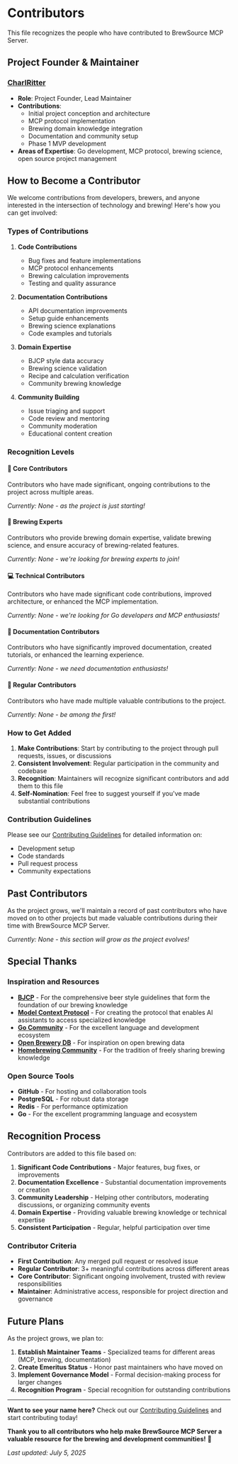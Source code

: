 # Contributors

This file recognizes the people who have contributed to BrewSource MCP Server.

## Project Founder & Maintainer

### [CharlRitter](https://github.com/CharlRitter)
- **Role**: Project Founder, Lead Maintainer
- **Contributions**:
  - Initial project conception and architecture
  - MCP protocol implementation
  - Brewing domain knowledge integration
  - Documentation and community setup
  - Phase 1 MVP development
- **Areas of Expertise**: Go development, MCP protocol, brewing science, open source project management

## How to Become a Contributor

We welcome contributions from developers, brewers, and anyone interested in the intersection of technology and brewing! Here's how you can get involved:

### Types of Contributions

1. **Code Contributions**
   - Bug fixes and feature implementations
   - MCP protocol enhancements
   - Brewing calculation improvements
   - Testing and quality assurance

2. **Documentation Contributions**
   - API documentation improvements
   - Setup guide enhancements
   - Brewing science explanations
   - Code examples and tutorials

3. **Domain Expertise**
   - BJCP style data accuracy
   - Brewing science validation
   - Recipe and calculation verification
   - Community brewing knowledge

4. **Community Building**
   - Issue triaging and support
   - Code review and mentoring
   - Community moderation
   - Educational content creation

### Recognition Levels

#### 🌟 **Core Contributors**
Contributors who have made significant, ongoing contributions to the project across multiple areas.

*Currently: None - as the project is just starting!*

#### 🍺 **Brewing Experts**
Contributors who provide brewing domain expertise, validate brewing science, and ensure accuracy of brewing-related features.

*Currently: None - we're looking for brewing experts to join!*

#### 💻 **Technical Contributors**
Contributors who have made significant code contributions, improved architecture, or enhanced the MCP implementation.

*Currently: None - we're looking for Go developers and MCP enthusiasts!*

#### 📖 **Documentation Contributors**
Contributors who have significantly improved documentation, created tutorials, or enhanced the learning experience.

*Currently: None - we need documentation enthusiasts!*

#### 🎯 **Regular Contributors**
Contributors who have made multiple valuable contributions to the project.

*Currently: None - be among the first!*

### How to Get Added

1. **Make Contributions**: Start by contributing to the project through pull requests, issues, or discussions
2. **Consistent Involvement**: Regular participation in the community and codebase
3. **Recognition**: Maintainers will recognize significant contributors and add them to this file
4. **Self-Nomination**: Feel free to suggest yourself if you've made substantial contributions

### Contribution Guidelines

Please see our [Contributing Guidelines](.github/CONTRIBUTING.md) for detailed information on:
- Development setup
- Code standards
- Pull request process
- Community expectations

## Past Contributors

As the project grows, we'll maintain a record of past contributors who have moved on to other projects but made valuable contributions during their time with BrewSource MCP Server.

*Currently: None - this section will grow as the project evolves!*

## Special Thanks

### Inspiration and Resources
- **[BJCP](https://www.bjcp.org/)** - For the comprehensive beer style guidelines that form the foundation of our brewing knowledge
- **[Model Context Protocol](https://modelcontextprotocol.io/)** - For creating the protocol that enables AI assistants to access specialized knowledge
- **[Go Community](https://golang.org/community)** - For the excellent language and development ecosystem
- **[Open Brewery DB](https://openbrewerydb.org/)** - For inspiration on open brewing data
- **[Homebrewing Community](https://www.homebrewtalk.com/)** - For the tradition of freely sharing brewing knowledge

### Open Source Tools
- **GitHub** - For hosting and collaboration tools
- **PostgreSQL** - For robust data storage
- **Redis** - For performance optimization
- **Go** - For the excellent programming language and ecosystem

## Recognition Process

Contributors are added to this file based on:

1. **Significant Code Contributions** - Major features, bug fixes, or improvements
2. **Documentation Excellence** - Substantial documentation improvements or creation
3. **Community Leadership** - Helping other contributors, moderating discussions, or organizing community events
4. **Domain Expertise** - Providing valuable brewing knowledge or technical expertise
5. **Consistent Participation** - Regular, helpful participation over time

### Contributor Criteria

- **First Contribution**: Any merged pull request or resolved issue
- **Regular Contributor**: 3+ meaningful contributions across different areas
- **Core Contributor**: Significant ongoing involvement, trusted with review responsibilities
- **Maintainer**: Administrative access, responsible for project direction and governance

## Future Plans

As the project grows, we plan to:

1. **Establish Maintainer Teams** - Specialized teams for different areas (MCP, brewing, documentation)
2. **Create Emeritus Status** - Honor past maintainers who have moved on
3. **Implement Governance Model** - Formal decision-making process for larger changes
4. **Recognition Program** - Special recognition for outstanding contributions

---

**Want to see your name here?** Check out our [Contributing Guidelines](.github/CONTRIBUTING.md) and start contributing today!

**Thank you to all contributors who help make BrewSource MCP Server a valuable resource for the brewing and development communities!** 🍺

*Last updated: July 5, 2025*
